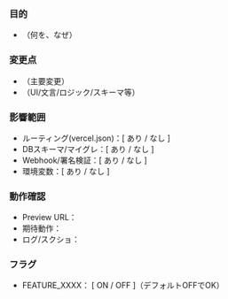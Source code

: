 ### 目的
- （何を、なぜ）

### 変更点
- （主要変更）
- （UI/文言/ロジック/スキーマ等）

### 影響範囲
- ルーティング(vercel.json)：[ あり / なし ]
- DBスキーマ/マイグレ：[ あり / なし ]
- Webhook/署名検証：[ あり / なし ]
- 環境変数：[ あり / なし ]

### 動作確認
- Preview URL：
- 期待動作：
- ログ/スクショ：

### フラグ
- FEATURE_XXXX： [ ON / OFF ]（デフォルトOFFでOK）